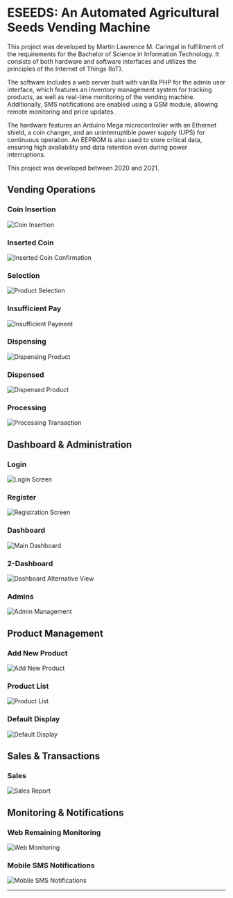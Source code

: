 # ESEEDS: An Automated Agricultural Seeds Vending Machine
This project was developed by Martin Lawrence M. Caringal in fulfillment of the requirements for the Bachelor of Science in Information Technology. It consists of both hardware and software interfaces and utilizes the principles of the Internet of Things (IoT).

The software includes a web server built with vanilla PHP for the admin user interface, which features an inventory management system for tracking products, as well as real-time monitoring of the vending machine. Additionally, SMS notifications are enabled using a GSM module, allowing remote monitoring and price updates.

The hardware features an Arduino Mega microcontroller with an Ethernet shield, a coin changer, and an uninterruptible power supply (UPS) for continuous operation. An EEPROM is also used to store critical data, ensuring high availability and data retention even during power interruptions.

This project was developed between 2020 and 2021.

## Vending Operations

### Coin Insertion
![Coin Insertion](coin-insertion.png)

### Inserted Coin
![Inserted Coin Confirmation](inserted-coin.jpg)

### Selection
![Product Selection](selection.jpg)

### Insufficient Pay
![Insufficient Payment](insufficient-pay.png)

### Dispensing
![Dispensing Product](dispensing.jpg)

### Dispensed
![Dispensed Product](dispensed.jpg)

### Processing
![Processing Transaction](processing.jpg)

## Dashboard & Administration

### Login
![Login Screen](login.jpg)

### Register
![Registration Screen](register.jpg)

### Dashboard
![Main Dashboard](dashboard.jpg)

### 2-Dashboard
![Dashboard Alternative View](2-dashboard.jpg)

### Admins
![Admin Management](admins.jpg)

## Product Management

### Add New Product
![Add New Product](add-new-product.jpg)

### Product List
![Product List](product-list.jpg)

### Default Display
![Default Display](default-display.jpg)

## Sales & Transactions

### Sales
![Sales Report](sales.jpg)

## Monitoring & Notifications

### Web Remaining Monitoring
![Web Monitoring](web-remaining-monitoring.jpg)

### Mobile SMS Notifications
![Mobile SMS Notifications](mobile-SMS-notifications.png)

---
